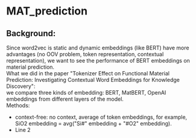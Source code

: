 # MAT_prediction
## Background:
Since word2vec is static and dynamic embeddings (like BERT) have more advantages (no OOV problem, token representation, contextual representation), we want to see the performance of BERT embeddings on material prediction.\
What we did in the paper "Tokenizer Effect on Functional Material Prediction: Investigating Contextual Word Embeddings for Knowledge Discovery": \
we compare three kinds of embedding: BERT, MatBERT, OpenAI embeddings from different layers of the model.\
Methods: 
<ul>
<li>context-free: no context, average of token embeddings, for example, SiO2 embedding = avg("Si#" embedding + "#O2" embedding).</li>
<li>Line 2</li>




